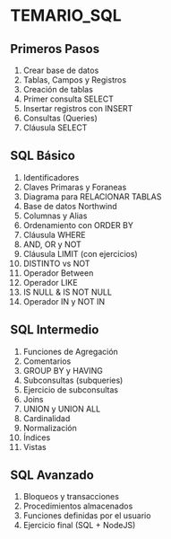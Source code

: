 # TEMARIO_SQL
## Primeros Pasos
1. Crear base de datos 
2. Tablas, Campos y Registros
3. Creación de tablas
4. Primer consulta SELECT
5. Insertar registros con INSERT
6. Consultas (Queries)
7. Cláusula SELECT

## SQL Básico
1. Identificadores
2. Claves Primaras y Foraneas
3. Diagrama para RELACIONAR TABLAS
4. Base de datos Northwind
5. Columnas y Alias
6. Ordenamiento con ORDER BY
7. Cláusula WHERE
8. AND, OR y NOT
9. Cláusula LIMIT (con ejercicios)
10. DISTINTO vs NOT
11. Operador Between
12. Operador LIKE 
13. IS NULL & IS NOT NULL
14. Operador IN y NOT IN

## SQL Intermedio
1. Funciones de Agregación 
2. Comentarios 
3. GROUP BY y HAVING
4. Subconsultas (subqueries)
5. Ejercicio de subconsultas
6. Joins 
7. UNION y UNION ALL
8. Cardinalidad 
9. Normalización
10. Índices 
11. Vistas

## SQL Avanzado
1. Bloqueos y transacciones 
2. Procedimientos almacenados 
3. Funciones definidas por el usuario
4. Ejercicio final (SQL + NodeJS)

